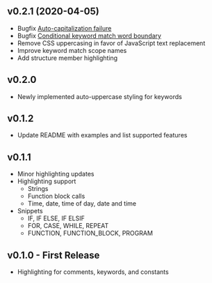 ## v0.2.1 (2020-04-05)
* Bugfix [Auto-capitalization failure](https://github.com/tmatijevich/language-as-structured-text/issues/2)
* Bugfix [Conditional keyword match word boundary](https://github.com/tmatijevich/language-as-structured-text/issues/1)
* Remove CSS uppercasing in favor of JavaScript text replacement
* Improve keyword match scope names
* Add structure member highlighting

## v0.2.0
* Newly implemented auto-uppercase styling for keywords

## v0.1.2
* Update README with examples and list supported features

## v0.1.1 
* Minor highlighting updates
* Highlighting support
	* Strings
	* Function block calls
	* Time, date, time of day, date and time
* Snippets
	* IF, IF ELSE, IF ELSIF
	* FOR, CASE, WHILE, REPEAT
	* FUNCTION, FUNCTION_BLOCK, PROGRAM

## v0.1.0 - First Release
* Highlighting for comments, keywords, and constants
